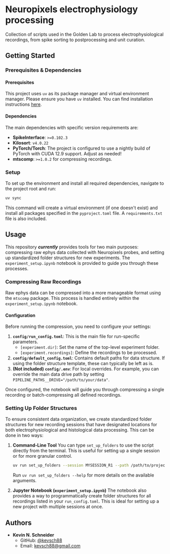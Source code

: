# Neuropixels electrophysiology processing

Collection of scripts used in the Golden Lab to process electrophysiological recordings, from spike sorting to postprocessing and unit curation.


## Getting Started

### Prerequisites & Dependencies

#### Prerequisites
This project uses `uv` as its package manager and virtual environment manager. Please ensure you have `uv` installed. You can find installation instructions [here](https://github.com/astral-sh/uv).

#### Dependencies
The main dependencies with specific version requirements are:
- **SpikeInterface**: `>=0.102.3`
- **Kilosort**: `v4.0.22`
- **PyTorch/Torch**: The project is configured to use a nightly build of PyTorch with CUDA 12.9 support. Adjust as needed!
- **mtscomp**: `>=1.0.2` for compressing recordings.

### Setup
To set up the environment and install all required dependencies, navigate to the project root and run:
```bash
uv sync
```
This command will create a virtual environment (if one doesn't exist) and install all packages specified in the `pyproject.toml` file. A `requirements.txt` file is also included.

## Usage
This repository ***currently*** provides tools for two main purposes: compressing raw ephys data collected with Neuropixels probes, and setting up standardized folder structures for new experiments. The `experiment_setup.ipynb` notebook is provided to guide you through these processes.

### Compressing Raw Recordings
Raw ephys data can be compressed into a more manageable format using the `mtscomp` package. This process is handled entirely within the `experiment_setup.ipynb` notebook.

#### Configuration
Before running the compression, you need to configure your settings:
1.  **`config/run_config.toml`**: This is the main file for run-specific parameters.
    -   `[experiment.dir]`: Set the name of the top-level experiment folder.
    -   `[experiment.recordings]`: Define the recordings to be processed.
2.  **`config/default_config.toml`**: Contains default paths for data structure. If using the folder structure template, these can typically be left as is.
3.  **(Not included) `config/.env`**: For local overrides. For example, you can override the main data drive path by setting `PIPELINE_PATHS__DRIVE="/path/to/your/data"`.

Once configured, the notebook will guide you through compressing a single recording or batch-compressing all defined recordings.

### Setting Up Folder Structures
To ensure consistent data organization, we create standardized folder structures for new recording sessions that have designated locations for both electrophysiological and histological data processing. This can be done in two ways:

1.  **Command-Line Tool**
    You can type `set_up_folders` to use the script directly from the terminal. This is useful for setting up a single session or for more granular control.
    ```bash
    uv run set_up_folders --session MYSESSION_R1 --path /path/to/project
    ```
    Run `uv run set_up_folders --help` for more details on the available arguments.

2.  **Jupyter Notebook (`experiment_setup.ipynb`)**
    The notebook also provides a way to programmatically create folder structures for all recordings listed in your `run_config.toml`. This is ideal for setting up a new project with multiple sessions at once.

## Authors

*   **Kevin N. Schneider**
    *   GitHub: [@kevsch88](https://github.com/kevsch88)
    *   Email: kevsch88@gmail.com